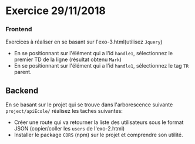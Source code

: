 # Exercice 29/11/2018
 
 
 ### Frontend
 Exercices à réaliser en se basant sur l'exo-3.html(utilisez `Jquery`)
 
 
- En se positionnant sur l'élément qui a l'id `handle1`, sélectionnez le premier TD de la ligne (résultat obtenu `Mark`)
- En se positionnant sur l'élément qui a l'id `handle1`, sélectionnez le tag `TR` parent.

## Backend

En se basant sur le projet qui se trouve dans l'arborescence suivante `project/apiEcole/` réalisez les taches suivantes:

- Créer une route qui va retourner la liste des utilisateurs sous le format JSON (copier/coller les `users` de l'exo-2.html)
- Installer le package `CORS` (npm) sur le projet et comprendre son utilité.

